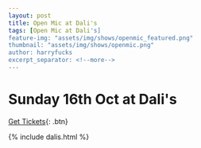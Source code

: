 ```yaml
---
layout: post
title: Open Mic at Dali's
tags: [Open Mic at Dali's]
feature-img: "assets/img/shows/openmic_featured.png"
thumbnail: "assets/img/shows/openmic.png"
author: harryfucks
excerpt_separator: <!--more-->
---
```


# Sunday 16th Oct at Dali's

[Get Tickets](https://bit.ly/iyf161022){: .btn}

{% include dalis.html %}
